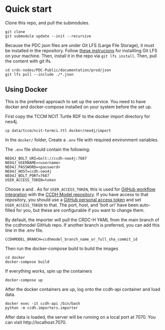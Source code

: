 # Quick start

Clone this repo, and pull the submodules. 

```shell
git clone 
git submodule update --init --recursive
```

Because the PDC json files are under Git LFS (Large File Storage), it must be installed in the repository. Follow [these instrucions](https://git-lfs.github.com/) for installling Git LFS on your machine. Then, install it in the repo via `git lfs install`. Then, pull the content with git lfs.

```shell
cd crdc-nodes/PDC-Public/documentation/prod/json
git lfs pull --include ./*.json
```

## Using Docker

This is the prefered approach to set up the service. You need to have
docker and docker-compose installed on your system before the set up. 

First copy the TCCM NCIT Turtle RDF to the docker import directory for neo4j. 

```shell
cp data/tccm/ncit-termci.ttl docker/neo4j/import
```

In the `docker/` folder, Create a `.env` file with required environment variables.

The `.env` file should contain the following:

```
NEO4J_BOLT_URI=bolt://ccdh-neo4j:7687
NEO4J_USERNAME=<username>
NEO4J_PASSWORD=<password>
NEO4J_HOST=ccdh-neo4j
NEO4J_BOLT_PORT=7687
USER_ACCESS_TOKEN=token
```

Choose a <username> and <password>. As for `USER_ACCESS_TOKEN`, this is used for [GitHub workflow integration](https://docs.github.com/en/actions/reference/authentication-in-a-workflow) with the [CCDH Model repository](https://github.com/cancerDHC/ccdhmodel). If you have access to that repository, you should use a [GitHub personal access token](https://docs.github.com/en/github/authenticating-to-github/keeping-your-account-and-data-secure/creating-a-personal-access-token) and set `USER_ACCESS_TOKEN` to that. The port, host, and 'bolt uri' have been auto-filled for you, but these are configurable if you want to change them.

By default, the importer will pull the CRDC-H YAML from the main branch of the ccdhmodel GitHub repo. 
If another branch is preferred, you can add this line in the .env file.

```shell
CCDHMODEL_BRANCH=ccdhmodel_branch_name_or_full_sha_commit_id
```

Then run the docker-compose build to build the images

```shell
cd docker
docker-compose build
```

If everything works, spin up the containers

```shell
docker-compose up
```

After the docker containers are up, log onto the ccdh-api container and
load data. 

```shell
docker exec -it ccdh-api /bin/bash
python -m ccdh.importers.importer
```

After data is loaded, the server will be running on a local port at 7070. You can visit
http://localhost:7070. 
